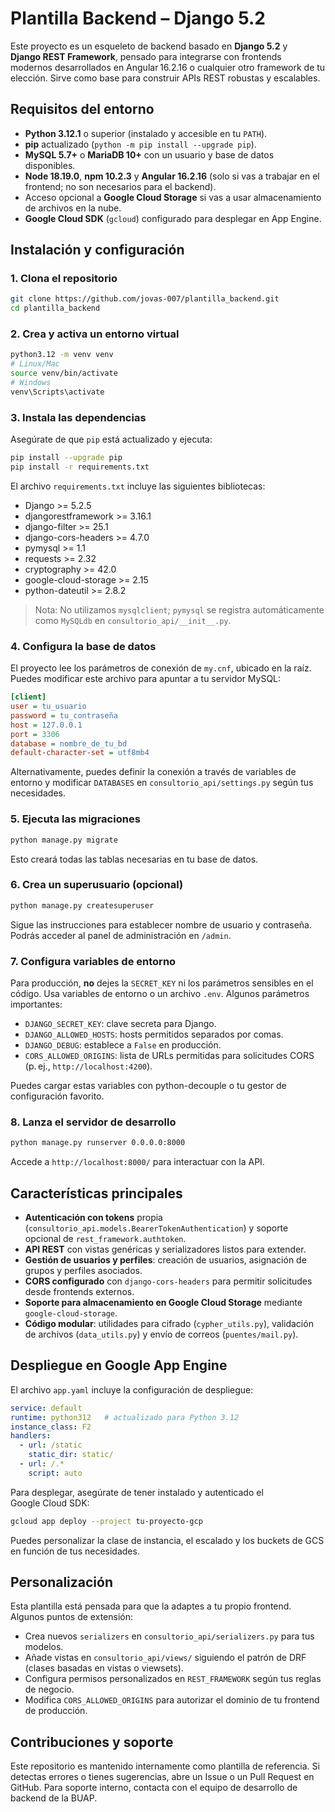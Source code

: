 
# Plantilla Backend – Django 5.2

Este proyecto es un esqueleto de backend basado en **Django 5.2** y **Django REST Framework**, pensado para integrarse con frontends modernos desarrollados en Angular 16.2.16 o cualquier otro framework de tu elección. Sirve como base para construir APIs REST robustas y escalables.

## Requisitos del entorno

- **Python 3.12.1** o superior (instalado y accesible en tu `PATH`).
- **pip** actualizado (`python -m pip install --upgrade pip`).
- **MySQL 5.7+** o **MariaDB 10+** con un usuario y base de datos disponibles.
- **Node 18.19.0**, **npm 10.2.3** y **Angular 16.2.16** (solo si vas a trabajar en el frontend; no son necesarios para el backend).
- Acceso opcional a **Google Cloud Storage** si vas a usar almacenamiento de archivos en la nube.
- **Google Cloud SDK** (`gcloud`) configurado para desplegar en App Engine.

## Instalación y configuración

### 1. Clona el repositorio

```bash
git clone https://github.com/jovas-007/plantilla_backend.git
cd plantilla_backend
```

### 2. Crea y activa un entorno virtual

```bash
python3.12 -m venv venv
# Linux/Mac
source venv/bin/activate
# Windows
venv\Scripts\activate
```

### 3. Instala las dependencias

Asegúrate de que `pip` está actualizado y ejecuta:

```bash
pip install --upgrade pip
pip install -r requirements.txt
```

El archivo `requirements.txt` incluye las siguientes bibliotecas:

- Django >= 5.2.5
- djangorestframework >= 3.16.1
- django-filter >= 25.1
- django-cors-headers >= 4.7.0
- pymysql >= 1.1
- requests >= 2.32
- cryptography >= 42.0
- google-cloud-storage >= 2.15
- python-dateutil >= 2.8.2

> Nota: No utilizamos `mysqlclient`; `pymysql` se registra automáticamente como `MySQLdb` en `consultorio_api/__init__.py`.

### 4. Configura la base de datos

El proyecto lee los parámetros de conexión de `my.cnf`, ubicado en la raíz. Puedes modificar este archivo para apuntar a tu servidor MySQL:

```ini
[client]
user = tu_usuario
password = tu_contraseña
host = 127.0.0.1
port = 3306
database = nombre_de_tu_bd
default-character-set = utf8mb4
```

Alternativamente, puedes definir la conexión a través de variables de entorno y modificar `DATABASES` en `consultorio_api/settings.py` según tus necesidades.

### 5. Ejecuta las migraciones

```bash
python manage.py migrate
```

Esto creará todas las tablas necesarias en tu base de datos.

### 6. Crea un superusuario (opcional)

```bash
python manage.py createsuperuser
```

Sigue las instrucciones para establecer nombre de usuario y contraseña. Podrás acceder al panel de administración en `/admin`.

### 7. Configura variables de entorno

Para producción, **no** dejes la `SECRET_KEY` ni los parámetros sensibles en el código. Usa variables de entorno o un archivo `.env`. Algunos parámetros importantes:

- `DJANGO_SECRET_KEY`: clave secreta para Django.
- `DJANGO_ALLOWED_HOSTS`: hosts permitidos separados por comas.
- `DJANGO_DEBUG`: establece a `False` en producción.
- `CORS_ALLOWED_ORIGINS`: lista de URLs permitidas para solicitudes CORS (p. ej., `http://localhost:4200`).

Puedes cargar estas variables con python-decouple o tu gestor de configuración favorito.

### 8. Lanza el servidor de desarrollo

```bash
python manage.py runserver 0.0.0.0:8000
```

Accede a `http://localhost:8000/` para interactuar con la API.

## Características principales

- **Autenticación con tokens** propia (`consultorio_api.models.BearerTokenAuthentication`) y soporte opcional de `rest_framework.authtoken`.
- **API REST** con vistas genéricas y serializadores listos para extender.
- **Gestión de usuarios y perfiles**: creación de usuarios, asignación de grupos y perfiles asociados.
- **CORS configurado** con `django-cors-headers` para permitir solicitudes desde frontends externos.
- **Soporte para almacenamiento en Google Cloud Storage** mediante `google-cloud-storage`.
- **Código modular**: utilidades para cifrado (`cypher_utils.py`), validación de archivos (`data_utils.py`) y envío de correos (`puentes/mail.py`).

## Despliegue en Google App Engine

El archivo `app.yaml` incluye la configuración de despliegue:

```yaml
service: default
runtime: python312   # actualizado para Python 3.12
instance_class: F2
handlers:
  - url: /static
    static_dir: static/
  - url: /.*
    script: auto
```

Para desplegar, asegúrate de tener instalado y autenticado el Google Cloud SDK:

```bash
gcloud app deploy --project tu-proyecto-gcp
```

Puedes personalizar la clase de instancia, el escalado y los buckets de GCS en función de tus necesidades.

## Personalización

Esta plantilla está pensada para que la adaptes a tu propio frontend. Algunos puntos de extensión:

- Crea nuevos `serializers` en `consultorio_api/serializers.py` para tus modelos.
- Añade vistas en `consultorio_api/views/` siguiendo el patrón de DRF (clases basadas en vistas o viewsets).
- Configura permisos personalizados en `REST_FRAMEWORK` según tus reglas de negocio.
- Modifica `CORS_ALLOWED_ORIGINS` para autorizar el dominio de tu frontend de producción.

## Contribuciones y soporte

Este repositorio es mantenido internamente como plantilla de referencia. Si detectas errores o tienes sugerencias, abre un Issue o un Pull Request en GitHub. Para soporte interno, contacta con el equipo de desarrollo de backend de la BUAP.
